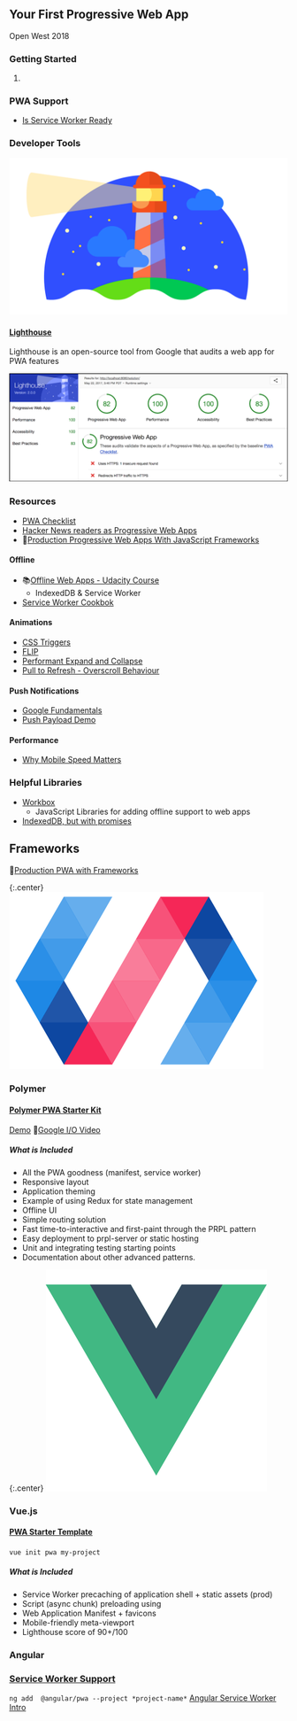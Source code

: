 ## Your First Progressive Web App
Open West 2018

### Getting Started
1. 

### PWA Support
- [Is Service Worker Ready](https://jakearchibald.github.io/isserviceworkerready/index.html#moar)

### Developer Tools

![Lighthouse Logo](/assets/images/pwa-lighthouse.png)
#### [Lighthouse](https://developers.google.com/web/tools/lighthouse/)

Lighthouse is an open-source tool from Google that audits a web app for PWA features

![Lighthouse example report](/assets/images/pwa-lighthouse-example.png)

### Resources
- [PWA Checklist](https://developers.google.com/web/progressive-web-apps/checklist)
- [Hacker News readers as Progressive Web Apps](https://hnpwa.com/)
- 🎥[Production Progressive Web Apps With JavaScript Frameworks](https://www.youtube.com/watch?v=aCMbSyngXB4)

#### Offline
- 📚[Offline Web Apps - Udacity Course](https://www.udacity.com/course/offline-web-applications--ud899)
  - IndexedDB & Service Worker
- [Service Worker Cookbok](https://serviceworke.rs/)

#### Animations
- [CSS Triggers](https://csstriggers.com/)
- [FLIP](https://aerotwist.com/blog/flip-your-animations/)
- [Performant Expand and Collapse](https://developers.google.com/web/updates/2017/03/performant-expand-and-collapse)
- [Pull to Refresh - Overscroll Behaviour](https://developers.google.com/web/updates/2017/11/overscroll-behavior#disablp2r)

#### Push Notifications
- [Google Fundamentals](https://developers.google.com/web/fundamentals/push-notifications/)
- [Push Payload Demo](https://serviceworke.rs/push-payload_demo.html)

#### Performance
- [Why Mobile Speed Matters](https://www.doubleclickbygoogle.com/articles/mobile-speed-matters/)


### Helpful Libraries
- [Workbox](https://developers.google.com/web/tools/workbox/)
  - JavaScript Libraries for adding offline support to web apps
- [IndexedDB, but with promises](https://github.com/jakearchibald/idb)

## Frameworks

🎥[Production PWA with Frameworks](https://www.youtube.com/watch?v=aCMbSyngXB4)

{:.center}
![Polymer Logo](/assets/images/p-logo.png)

### Polymer
#### [Polymer PWA Starter Kit](https://github.com/Polymer/pwa-starter-kit)
[Demo](https://pwa-starter-kit.appspot.com/)
🎥[Google I/O Video](https://www.youtube.com/watch?v=we3lLo-UFtk)
##### What is Included
- All the PWA goodness (manifest, service worker)
- Responsive layout
- Application theming
- Example of using Redux for state management
- Offline UI
- Simple routing solution
- Fast time-to-interactive and first-paint through the PRPL pattern
- Easy deployment to prpl-server or static hosting
- Unit and integrating testing starting points
- Documentation about other advanced patterns.

{:.center}
![Vue.js Logo](/assets/images/vuejs-logo.png)

### Vue.js
#### [PWA Starter Template](https://github.com/vuejs-templates/pwa)
`vue init pwa my-project`
##### What is Included
- Service Worker precaching of application shell + static assets (prod)
- Script (async chunk) preloading using <link rel="preload">
- Web Application Manifest + favicons
- Mobile-friendly meta-viewport
- Lighthouse score of 90+/100

### Angular
### [Service Worker Support](https://angular.io/guide/service-worker-getting-started)
`ng add  @angular/pwa --project *project-name*`
[Angular Service Worker Intro](https://angular.io/guide/service-worker-intro)
